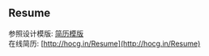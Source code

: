 ## Resume
参照设计模版: [简历模版](https://xituqu.com/678.html)  
在线简历: [http://hocg.in/Resume](http://hocg.in/Resume)
